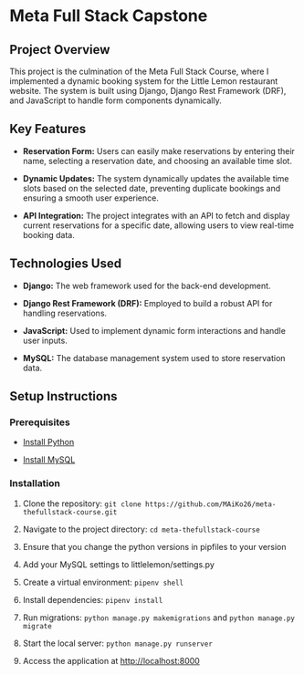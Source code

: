 # Meta Full Stack Capstone

## Project Overview

This project is the culmination of the Meta Full Stack Course, where I implemented a dynamic booking system for the Little Lemon restaurant website. The system is built using Django, Django Rest Framework (DRF), and JavaScript to handle form components dynamically.

## Key Features

- **Reservation Form:** Users can easily make reservations by entering their name, selecting a reservation date, and choosing an available time slot.
  
- **Dynamic Updates:** The system dynamically updates the available time slots based on the selected date, preventing duplicate bookings and ensuring a smooth user experience.

- **API Integration:** The project integrates with an API to fetch and display current reservations for a specific date, allowing users to view real-time booking data.

## Technologies Used

- **Django:** The web framework used for the back-end development.
  
- **Django Rest Framework (DRF):** Employed to build a robust API for handling reservations.

- **JavaScript:** Used to implement dynamic form interactions and handle user inputs.

- **MySQL:** The database management system used to store reservation data.

## Setup Instructions

### Prerequisites

- [Install Python](https://www.python.org/downloads/)
  
- [Install MySQL](https://dev.mysql.com/downloads/)

### Installation

1. Clone the repository: `git clone https://github.com/MAiKo26/meta-thefullstack-course.git`

2. Navigate to the project directory: `cd meta-thefullstack-course`

3. Ensure that you change the python versions in pipfiles to your version

4. Add your MySQL settings to littlelemon/settings.py

5. Create a virtual environment: `pipenv shell`

6. Install dependencies: `pipenv install`

7. Run migrations: `python manage.py makemigrations` and `python manage.py migrate`

8. Start the local server: `python manage.py runserver`

9. Access the application at [http://localhost:8000](http://localhost:8000)

